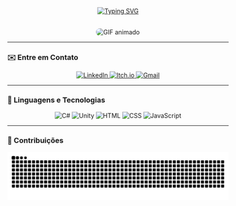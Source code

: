 <div align="center">
  <a href="https://git.io/typing-svg">
    <img src="https://readme-typing-svg.demolab.com?font=Fira+Code&weight=500&size=22&pause=1000&color=A06BFF&center=true&vCenter=true&random=false&width=524&lines=%E2%8A%B9+Hello+World!+%CB%99%E1%B5%95%CB%99+%E2%8A%B9+" alt="Typing SVG">
  </a>
  
  <br/>
  <br/>
  
  <img src="https://images-wixmp-ed30a86b8c4ca887773594c2.wixmp.com/f/d1d639be-a0da-4514-97bb-c99cc8d38786/dgo6rbh-1cbc5113-7fe3-4338-ba5f-33a9f2f38e18.gif?token=eyJ0eXAiOiJKV1QiLCJhbGciOiJIUzI1NiJ9.eyJzdWIiOiJ1cm46YXBwOjdlMGQxODg5ODIyNjQzNzNhNWYwZDQxNWVhMGQyNmUwIiwiaXNzIjoidXJuOmFwcDo3ZTBkMTg4OTgyMjY0MzczYTVmMGQ0MTVlYTBkMjZlMCIsIm9iaiI6W1t7InBhdGgiOiJcL2ZcL2QxZDYzOWJlLWEwZGEtNDUxNC05N2JiLWM5OWNjOGQzODc4NlwvZGdvNnJiaC0xY2JjNTExMy03ZmUzLTQzMzgtYmE1Zi0zM2E5ZjJmMzhlMTguZ2lmIn1dXSwiYXVkIjpbInVybjpzZXJ2aWNlOmZpbGUuZG93bmxvYWQiXX0._Pj-YwXKfxXmIBct6NjBdXmXGSx3VQuqkE57euktHYw" 
       alt="GIF animado" 
       style="width: 150px; border-radius: 8px;" />
</div>

---


### ✉️ Entre em Contato

<p align="center">
  <a href="https://www.linkedin.com/in/devjessicarodrigues/" target="_blank">
    <img src="https://img.shields.io/badge/linkedIn-0077B5?style=for-the-badge&logo=linkedin&logoColor=white" alt="LinkedIn" />
  </a>
  <a href="https://itsxjazz.itch.io/" target="_blank">
    <img src="https://img.shields.io/badge/itch.io-FF3366?style=for-the-badge&logo=itch.io&logoColor=white" alt="Itch.io" />
  </a>
  <a href="mailto:devjessicarodrigues@gmail.com" target="_blank">
    <img src="https://img.shields.io/badge/Envie%20um%20email-EA4335?style=for-the-badge&logo=gmail&logoColor=white" alt="Gmail" />
  </a>
</p>

---

### 🤖 Linguagens e Tecnologias

<p align="center">
  <img src="https://cdn.jsdelivr.net/gh/devicons/devicon/icons/csharp/csharp-original.svg" width="35" title="C#" />
  <img src="https://cdn.jsdelivr.net/gh/devicons/devicon/icons/unity/unity-original.svg" width="35" title="Unity" />
  <img src="https://cdn.jsdelivr.net/gh/devicons/devicon/icons/html5/html5-original.svg" width="35" title="HTML" />
  <img src="https://cdn.jsdelivr.net/gh/devicons/devicon/icons/css3/css3-original.svg" width="35" title="CSS" />
  <img src="https://cdn.jsdelivr.net/gh/devicons/devicon/icons/javascript/javascript-original.svg" width="35" title="JavaScript" />
</p>

---

### 🐍 Contribuições

<p align="center">
  <picture>
    <source media="(prefers-color-scheme: dark)" srcset="https://raw.githubusercontent.com/devjessicarodrigues/devjessicarodrigues/output/github-contribution-grid-snake-dark.svg">
    <source media="(prefers-color-scheme: light)" srcset="https://raw.githubusercontent.com/devjessicarodrigues/devjessicarodrigues/output/github-contribution-grid-snake.svg">
    <img alt="github contribution grid snake animation" src="https://raw.githubusercontent.com/devjessicarodrigues/devjessicarodrigues/output/github-contribution-grid-snake.svg">
  </picture>
</p>



<!-- ### 📊 Estatísticas

<p>
  <img 
    align="left" 
    alt="GitHub Stats" 
    height="200" 
    style="padding-right: 10px;" 
    src="https://github-readme-stats.vercel.app/api?username=devjessicarodrigues&show_icons=true&theme=tokyonight&include_all_commits=true&locale=pt-br" 
  />

  <img 
    align="left" 
    alt="GitHub Stats" 
    height="200" 
    src="https://github-readme-stats.vercel.app/api/top-langs/?username=devjessicarodrigues&theme=tokyonight&layout=compact&custom_title=Tecnologias&langs_count=9" 
  />
/>
</p> -->
